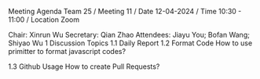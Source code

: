 Meeting Agenda
Team 25 / Meeting 11 / Date 12-04-2024 / Time 10:30 - 11:00 / Location Zoom

Chair: Xinrun Wu
Secretary: Qian Zhao
Attendees: Jiayu You; Bofan Wang; Shiyao Wu
1 Discussion Topics
1.1 Daily Report
1.2 Format Code
How to use primitter to format javascript codes?

1.3 Github Usage
How to create Pull Requests?
